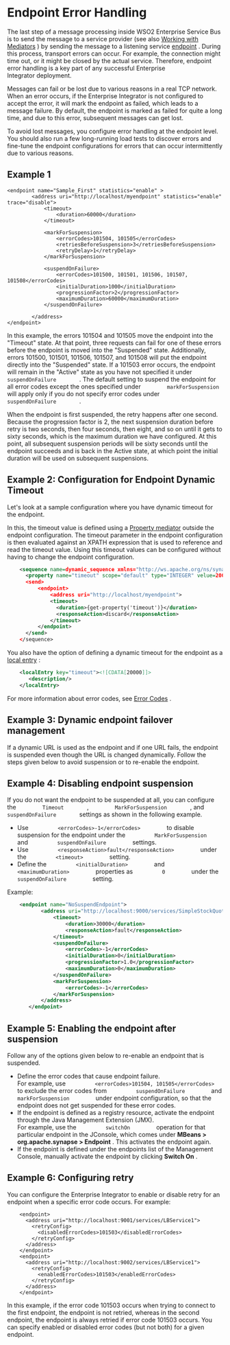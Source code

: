 # Endpoint Error Handling

The last step of a message processing inside WSO2 Enterprise Service Bus
is to send the message to a service provider (see also [Working with
Mediators](https://docs.wso2.com/display/EI650/Working+with+Mediators) )
by sending the message to a listening service
[endpoint](_Working_with_Endpoints_) . During this process, transport
errors can occur. For example, the connection might time out, or it
might be closed by the actual service. Therefore, endpoint error
handling is a key part of any successful Enterprise
Integrator deployment.

Messages can fail or be lost due to various reasons in a real TCP
network. When an error occurs, if the Enterprise Integrator is not
configured to accept the error, it will mark the endpoint as failed,
which leads to a message failure. By default, the endpoint is marked as
failed for quite a long time, and due to this error, subsequent messages
can get lost.

To avoid lost messages, you configure error handling at the endpoint
level. You should also run a few long-running load tests to discover
errors and fine-tune the endpoint configurations for errors that can
occur intermittently due to various reasons.

## Example 1

```
<endpoint name="Sample_First" statistics="enable" >
        <address uri="http://localhost/myendpoint" statistics="enable" trace="disable">
            <timeout>
                <duration>60000</duration>
            </timeout>
    
            <markForSuspension>
                <errorCodes>101504, 101505</errorCodes>
                <retriesBeforeSuspension>3</retriesBeforeSuspension>
                <retryDelay>1</retryDelay>
            </markForSuspension>
    
            <suspendOnFailure>
                <errorCodes>101500, 101501, 101506, 101507, 101508</errorCodes>
                <initialDuration>1000</initialDuration>
                <progressionFactor>2</progressionFactor>
                <maximumDuration>60000</maximumDuration>
            </suspendOnFailure>
    
        </address>
</endpoint>
```

In this example, the errors 101504 and 101505 move the endpoint into the
"Timeout" state. At that point, three requests can fail for one of these
errors before the endpoint is moved into the "Suspended" state.
Additionally, errors 101500, 101501, 101506, 101507, and 101508 will put
the endpoint directly into the "Suspended" state. If a 101503 error
occurs, the endpoint will remain in the "Active" state as you have not
specified it under `         suspendOnFailure        ` . The default
setting to suspend the endpoint for all error codes except the ones
specified under `         markForSuspension        ` will apply only if
you do not specify error codes under `         suspendOnFailure        `
.

When the endpoint is first suspended, the retry happens after one
second. Because the progression factor is 2, the next suspension
duration before retry is two seconds, then four seconds, then eight, and
so on until it gets to sixty seconds, which is the maximum duration we
have configured. At this point, all subsequent suspension periods will
be sixty seconds until the endpoint succeeds and is back in the Active
state, at which point the initial duration will be used on subsequent
suspensions.

## Example 2: Configuration for Endpoint Dynamic Timeout

Let's look at a sample configuration where you have dynamic timeout for
the endpoint.

In this, the timeout value is defined using a [Property
mediator](https://docs.wso2.com/display/EI650/Property+Mediator) outside
the endpoint configuration. The timeout parameter in the endpoint
configuration is then evaluated against an XPATH expression that is used
to reference and read the timeout value. Using this timeout values can
be configured without having to change the endpoint configuration.

``` xml
    <sequence name=dynamic_sequence xmlns="http://ws.apache.org/ns/synapse">
      <property name="timeout" scope="default" type="INTEGER" velue=20000>
      <send>
          <endpoint>
              <address uri="http://localhost/myendpoint">
              <timeout>
                <duration>{get-property('timeout')}</duration>
                <responseAction>discard</responseAction>
              </timeout>
          </endpoint>
      </send>
    </sequence>
```

You also have the option of defining a dynamic timeout for the endpoint
as a [local
entry](https://docs.wso2.com/display/EI650/Working+with+Local+Registry+Entries)
:

``` xml
    <localEntry key="timeout"><![CDATA[20000]]>
       <description/>
    </localEntry>
```

For more information about error codes, see [Error
Codes](https://docs.wso2.com/display/EI650/Error+Handling#ErrorHandling-codes)
.

## Example 3: Dynamic endpoint failover management

If a dynamic URL is used as the endpoint and if one URL fails, the
endpoint is suspended even though the URL is changed dynamically. Follow
the steps given below to avoid suspension or to re-enable the endpoint.

## Example 4: Disabling endpoint suspension

If you do not want the endpoint to be suspended at all, you can
configure the `         Timeout        ` ,
`         MarkForSuspension        ` , and
`         suspendOnFailure        ` settings as shown in the following
example.

-   Use `          <errorCodes>-1</errorCodes>         ` to disable
    suspension for the endpoint under the
    `          MarkForSuspension         ` and
    `          suspendOnFailure         ` settings.
-   Use `          <responseAction>fault</responseAction>         `
    under the `          <timeout>         ` setting.
-   Define the `          <initialDuration>         ` and
    `          <maximumDuration>         ` properties as
    `          0         ` under the
    `          suspendOnFailure         ` setting.

Example:

``` xml
    <endpoint name="NoSuspendEndpoint"> 
           <address uri="http://localhost:9000/services/SimpleStockQuoteService"> 
               <timeout> 
                   <duration>30000</duration> 
                   <responseAction>fault</responseAction> 
               </timeout> 
               <suspendOnFailure> 
                   <errorCodes>-1</errorCodes> 
                   <initialDuration>0</initialDuration> 
                   <progressionFactor>1.0</progressionFactor> 
                   <maximumDuration>0</maximumDuration> 
               </suspendOnFailure> 
               <markForSuspension> 
                   <errorCodes>-1</errorCodes> 
               </markForSuspension> 
           </address> 
       </endpoint>
```

## Example 5: Enabling the endpoint after suspension

Follow any of the options given below to re-enable an endpoint that is
suspended.

-   Define the error codes that cause endpoint failure.  
    For example, use
    `          <errorCodes>101504, 101505</errorCodes>         ` to
    exclude the error codes from `          suspendOnFailure         `
    and `          markForSuspension         ` under endpoint
    configuration, so that the endpoint does not get suspended for these
    error codes.
-   If the endpoint is defined as a registry resource, activate the
    endpoint through the Java Management Extension (JMX).  
    For example, use the `          switchOn         ` operation for
    that particular endpoint in the JConsole, which comes under
    **MBeans \> org.apache.synapse \> Endpoint** . This activates the
    endpoint again.
-   If the endpoint is defined under the endpoints list of the
    Management Console, manually activate the endpoint by clicking
    **Switch On** .

## Example 6: Configuring retry

You can configure the Enterprise Integrator to enable or disable retry
for an endpoint when a specific error code occurs. For example:

``` html/xml
    <endpoint>
      <address uri="http://localhost:9001/services/LBService1">
        <retryConfig>
          <disabledErrorCodes>101503</disabledErrorCodes>
        </retryConfig>
      </address>
    </endpoint>
    <endpoint>
      <address uri="http://localhost:9002/services/LBService1">
        <retryConfig>
          <enabledErrorCodes>101503</enabledErrorCodes>
        </retryConfig>
      </address>
    </endpoint>
```

In this example, if the error code 101503 occurs when trying to connect
to the first endpoint, the endpoint is not retried, whereas in the
second endpoint, the endpoint is always retried if error code 101503
occurs. You can specify enabled or disabled error codes (but not both)
for a given endpoint.
